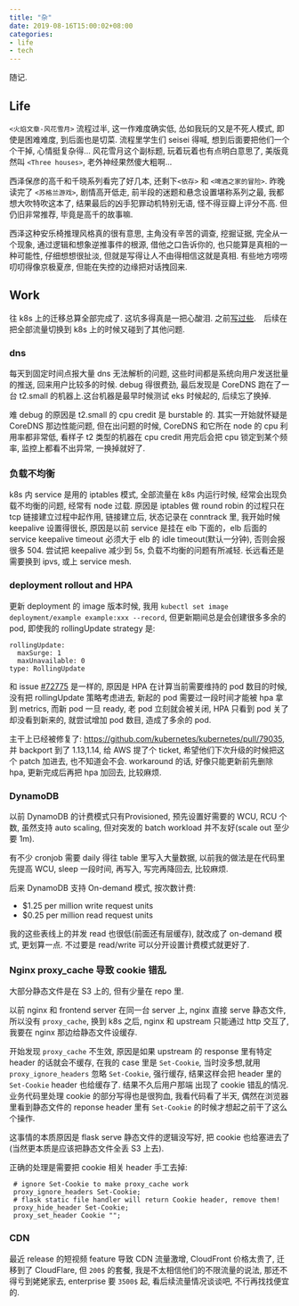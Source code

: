 ```yaml
---
title: "杂"
date: 2019-08-16T15:00:02+08:00
categories:
- life
- tech
---
```


随记.

## Life

`<火焰文章-风花雪月>` 流程过半, 这一作难度确实低, 怂如我玩的又是不死人模式, 即使是困难难度, 到后面也是切菜. 流程里学生们 seisei 得喊, 想到后面要把他们一个个干掉, 心情挺复杂得...
风花雪月这个副标题, 玩着玩着也有点明白意思了, 美版竟然叫 `<Three houses>`, 老外神经果然傻大粗啊...

西泽保彦的高千和千晓系列看完了好几本, 还剩下`<依存>` 和 `<啤酒之家的冒险>`. 昨晚读完了 `<苏格兰游戏>`, 剧情高开低走, 前半段的迷题和悬念设置堪称系列之最, 我都想大吹特吹这本了, 结果最后的凶手犯罪动机特别无语, 怪不得豆瓣上评分不高. 但仍旧非常推荐, 毕竟是高千的故事嘛.

西泽这种安乐椅推理风格真的很有意思, 主角没有辛苦的调查, 挖掘证据, 完全从一个现象, 通过逻辑和想象逆推事件的根源, 借他之口告诉你的, 也只能算是真相的一种可能性, 仔细想想很扯淡, 但就是写得让人不由得相信这就是真相. 有些地方唠唠叨叨得像京极夏彦, 但能在失控的边缘把对话拽回来.


## Work

往 k8s 上的迁移总算全部完成了. 这坑多得真是一把心酸泪. 之前[写过些](/2019/07/23/迁移到-k8s-过程中碰到的问题/).　后续在把全部流量切换到 k8s 上的时候又碰到了其他问题.

### dns

每天到固定时间点报大量 dns 无法解析的问题, 这些时间都是系统向用户发送批量的推送, 回来用户比较多的时候. debug 得很费劲, 最后发现是 CoreDNS 跑在了一台 t2.small 的机器上.这台机器是最早时候测试 eks 时候起的, 后续忘了换掉.

 难 debug 的原因是 t2.small 的 cpu credit 是 burstable 的. 其实一开始就怀疑是 CoreDNS 那边性能问题, 但在出问题的时候, CoreDNS
和它所在 node 的 cpu 利用率都非常低, 看样子 t2 类型的机器在 cpu credit 用完后会把 cpu 锁定到某个频率, 监控上都看不出异常, 一换掉就好了.

### 负载不均衡

k8s 内 service 是用的 iptables 模式, 全部流量在 k8s 内运行时候, 经常会出现负载不均衡的问题, 经常有 node 过载. 原因是 iptables 做 round robin 的过程只在 tcp 链接建立过程中起作用, 链接建立后, 状态记录在 conntrack 里, 我开始时候 keepalive 设置得很长, 原因是以前 service 是挂在 elb 下面的，elb 后面的 service keepalive timeout 必须大于 elb 的 idle timeout(默认一分钟), 否则会报很多 504. 尝试把 keepalive 减少到 5s, 负载不均衡的问题有所减轻. 长远看还是需要换到 ipvs, 或上 service mesh.

### deployment rollout and HPA

更新 deployment 的 image 版本时候, 我用 `kubectl set image deployment/example example:xxx --record`, 但更新期间总是会创建很多多余的 pod, 即使我的 rollingUpdate strategy 是:

    rollingUpdate:
      maxSurge: 1
      maxUnavailable: 0
    type: RollingUpdate

和 issue [#72775](https://github.com/kubernetes/kubernetes/issues/72775) 是一样的, 原因是 HPA 在计算当前需要维持的 pod 数目的时候, 没有把 rollingUpdate 策略考虑进去, 新起的 pod 需要过一段时间才能被 hpa 拿到 metrics, 而新 pod 一旦 ready, 老 pod 立刻就会被关闭, HPA 只看到 pod 关了却没看到新来的, 就尝试增加 pod 数目, 造成了多余的 pod.

主干上已经被修复了: https://github.com/kubernetes/kubernetes/pull/79035, 并 backport 到了 1.13,1.14, 给 AWS 提了个 ticket, 希望他们下次升级的时候把这个 patch 加进去, 也不知道会不会. workaround 的话, 好像只能更新前先删除 hpa, 更新完成后再把 hpa 加回去, 比较麻烦.

### DynamoDB

以前 DynamoDB 的计费模式只有Provisioned, 预先设置好需要的 WCU, RCU 个数, 虽然支持 auto scaling, 但对突发的 batch workload 并不友好(scale out 至少要 1m).

有不少 cronjob 需要 daily 得往 table 里写入大量数据, 以前我的做法是在代码里先提高 WCU, sleep 一段时间, 再写入, 写完再降回去, 比较麻烦.

后来 DynamoDB 支持 On-demand 模式, 按次数计费:

- $1.25 per million write request units
- $0.25 per million read request units

我的这些表线上的并发 read 也很低(前面还有层缓存), 就改成了 on-demand 模式, 更划算一点. 不过要是 read/write 可以分开设置计费模式就更好了.

### Nginx proxy_cache 导致 cookie 错乱

大部分静态文件是在 S3 上的, 但有少量在 repo 里.

以前 nginx 和 frontend server 在同一台 server 上, nginx 直接 serve 静态文件, 所以没有 `proxy_cache`, 换到 k8s 之后, nginx 和 upstream 只能通过 http 交互了, 我要在 nginx 那边给静态文件设缓存.

开始发现 `proxy_cache` 不生效, 原因是如果 upstream 的 response 里有特定 header 的话就会不缓存, 在我的 case 里是 `Set-Cookie`, 当时没多想,就用 `proxy_ignore_headers` 忽略 `Set-Cookie`, 强行缓存, 结果这样会把 header 里的 `Set-Cookie` header 也给缓存了. 结果不久后用户那端 出现了 cookie 错乱的情况. 业务代码里处理 cookie 的部分写得也是很狗血, 我看代码看了半天, 偶然在浏览器里看到静态文件的 reponse header 里有 `Set-Cookie` 的时候才想起之前干了这么个操作.

这事情的本质原因是 flask serve 静态文件的逻辑没写好, 把 cookie 也给塞进去了(当然更本质是应该把静态文件全丢 S3 上去).

正确的处理是需要把 cookie 相关 header 手工去掉:

     # ignore Set-Cookie to make proxy_cache work
     proxy_ignore_headers Set-Cookie;
     # flask static file handler will return Cookie header, remove them!
     proxy_hide_header Set-Cookie;
     proxy_set_header Cookie "";

### CDN

最近 release 的短视频 feature 导致 CDN 流量激增, CloudFront 价格太贵了, 迁移到了 CloudFlare, 但 `200$` 的套餐, 我是不太相信他们的不限流量的说法, 那还不得亏到姥姥家去, enterprise 要 `3500$` 起, 看后续流量情况谈谈吧, 不行再找找便宜的.
